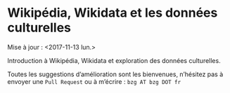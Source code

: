

# Wikipédia, Wikidata et les données culturelles

Mise à jour : <span class="timestamp-wrapper"><span class="timestamp">&lt;2017-11-13 lun.&gt;</span></span>

Introduction à Wikipédia, Wikidata et exploration des données culturelles.

Toutes les suggestions d’amélioration sont les bienvenues, n’hésitez
pas à envoyer une `Pull Request` ou à m’écrire : `bzg AT bzg DOT fr`

